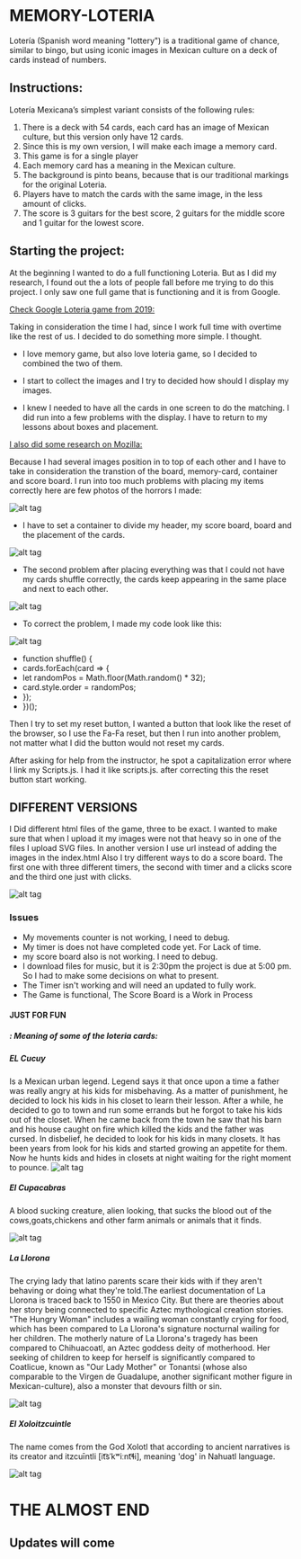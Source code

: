 # **MEMORY-LOTERIA**
Lotería (Spanish word meaning "lottery") is a traditional game of chance, similar to bingo, but using iconic images in Mexican culture on a deck of cards instead of numbers.

## **Instructions:**
Lotería Mexicana’s simplest variant consists of the following rules:

1. There is a deck with 54 cards, each card has an image of Mexican culture, but this version only have 12 cards.
2. Since this is my own version, I will make each image a memory card. 
3. This game is for a single player
4. Each memory card has a meaning in the Mexican culture.
5. The background is pinto beans, because that is our traditional markings for the original Loteria.
6. Players have to match the cards with the same image, in the less amount of clicks.
7.  The score is 3 guitars for the best score, 2 guitars for the middle score and 1 guitar for the lowest score. 

## **Starting the project:**
At the beginning I wanted to do a full functioning Loteria. But as I did my research, I found out the a lots of people fall before me trying to do this project. I only saw one full game that is functioning and it is from Google. 

[Check Google Loteria game from 2019:](https://g.co/kgs/bPRQkv)

                                        
Taking in consideration the time I had, since I work full time with overtime like the rest of us. I decided to do something more simple. I thought.

- I love memory game, but also love loteria game, so I decided to combined the two of them. 

- I start to collect the images and I try to decided how should I display my images. 

- I knew I needed to have all the cards in one screen to do the matching. I did run into a few problems with the display. I have to return to my lessons about boxes and placement. 

[I also did some research on Mozilla:](https://developer.mozilla.org/en-US/docs/Learn/CSS/Building_blocks/The_box_model)


Because I had several images position in to top of each other and I have to take in consideration the transtion of the board, memory-card, container and score board.
I run into too much problems with placing my items correctly
here are few photos of the horrors I made:

![alt tag](https://github.com/BGZhao/Memory-Loteria/blob/main/guitars%20display%20wrong%20Small.jpeg)

- I have to set a container to divide my header, my score board, board and the placement of the cards.

![alt tag](https://github.com/BGZhao/Memory-Loteria/blob/main/Setting%20up%20my%20container.png)

- The second problem after placing everything was that I could not have my cards shuffle correctly, the cards keep appearing in the same place and next to each other. 

![alt tag](https://github.com/BGZhao/Memory-Loteria/blob/main/Cards%20not%20shuffle.png)

- To correct the problem, I made my code look like this:

![alt tag](https://github.com/BGZhao/Memory-Loteria/blob/main/correcting%20code%20to%20shuffle.png)

- function shuffle() {
-  cards.forEach(card => {
-    let randomPos = Math.floor(Math.random() * 32);
-    card.style.order = randomPos;
-  });
- })();

Then I try to set my reset button, I wanted a button that look like the reset of the browser, so I use the Fa-Fa reset, but then I run into another problem, not matter what I did the button would not reset my cards. 

After asking for help from the instructor, he spot a capitalization error where I link my Scripts.js. I had it like scripts.js. after correcting this the reset button start working.
## **DIFFERENT VERSIONS**
I Did different html files of the game, three to be exact. I wanted to make sure that when I upload it my images were not that heavy so in one of the files I upload SVG files.
In another version I use url instead of adding the images in the index.html
Also I try different ways to do a score board. The first one with three different timers, the second with timer and a clicks score and the third one just with clicks.

![alt tag](https://github.com/BGZhao/Memory-Loteria/blob/main/Different%20Versions.png)

### **Issues**
- My movements counter is not working, I need to debug.
- My timer is does not have completed code yet. For Lack of time.
- my score board also is not working. I need to debug.
- I download files for music, but it is 2:30pm the project is due at 5:00 pm. So I had to make some decisions on what to present. 
- The Timer isn't working and will need an updated to fully work. 
- The Game is functional, The Score Board is a Work in Process

#### **JUST FOR FUN**
##### **: Meaning of some of the loteria cards:**

##### **EL Cucuy** 
Is a Mexican urban legend. Legend says it that once upon a time a father was really angry at his kids for misbehaving. As a matter of punishment, he decided to lock his kids in his closet to learn their lesson. After a while, he decided to go to town and run some errands but he forgot to take his kids out of the closet. When he came back from the town he saw that his barn and his house caught on fire which killed the kids and the father was cursed. In disbelief, he decided to look for his kids in many closets. It has been years from look for his kids and started growing an appetite for them. Now he hunts kids and hides in closets at night waiting for the right moment to pounce.
![alt tag](https://github.com/BGZhao/Memory-Loteria/blob/main/img/El%20Cucuy.png)


##### **El Cupacabras**
 A blood sucking creature, alien looking, that sucks the blood out of the cows,goats,chickens and other farm animals or animals that it finds.

 ![alt tag](https://github.com/BGZhao/Memory-Loteria/blob/main/img/El%20Chupacabras.png)



##### **La Llorona** 
The crying lady that latino parents scare their kids with if they aren't behaving or doing what they're told.The earliest documentation of La Llorona is traced back to 1550 in Mexico City. But there are theories about her story being connected to specific Aztec mythological creation stories. "The Hungry Woman" includes a wailing woman constantly crying for food, which has been compared to La Llorona's signature nocturnal wailing for her children. The motherly nature of La Llorona's tragedy has been compared to Chihuacoatl, an Aztec goddess deity of motherhood. Her seeking of children to keep for herself is significantly compared to Coatlicue, known as "Our Lady Mother" or Tonantsi (whose also comparable to the Virgen de Guadalupe, another significant mother figure in Mexican-culture), also a monster that devours filth or sin.

![alt tag](https://github.com/BGZhao/Memory-Loteria/blob/main/img/La%20Llorona.png)


##### **El Xoloitzcuintle** 
The name comes from the God Xolotl that according to ancient narratives is its creator and itzcuīntli [it͡sˈkʷiːnt͡ɬi], meaning 'dog' in Nahuatl language.

![alt tag](https://github.com/BGZhao/Memory-Loteria/blob/main/img/El%20Xoloitzcuintle.png)

# THE ALMOST END #
## Updates will come ##
